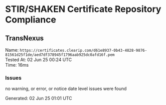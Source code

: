 # STIR/SHAKEN Certificate Repository Compliance

## TransNexus

Name: `https://certificates.clearip.com/d61e8937-0b43-4828-9876-81561d25f1de/aed7df378945f1796aab925dc0afd16f.pem`\
Tested At: 02 Jun 25 00:24 UTC\
Time: 16ms

### Issues

no warning, or error, or notice date level issues were found

Generated: 02 Jun 25 01:01 UTC